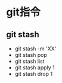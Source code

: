 # git指令

## git stash
- git stash -m 'XX'
- git stash pop
- git stash list
- git stash apply 1
- git stash drop 1
